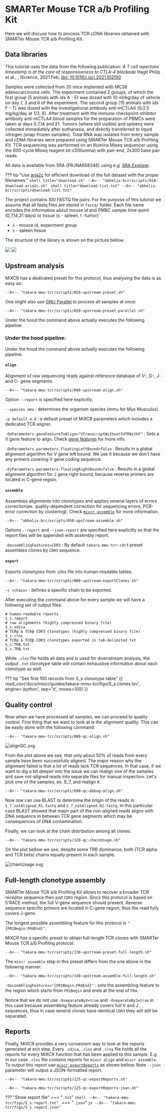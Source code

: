 # SMARTer Mouse TCR a/b Profiling Kit
Here we will discuss how to process TCR cDNA libraries obtained with SMARTer Mouse TCR a/b Profiling Kit.

## Data libraries

This tutorial uses the data from the following publication: *A T cell repertoire timestamp is at the core of responsiveness to CTLA-4 blockade* Hagit Philip et al., , iScience, 2021 Feb;
[doi: 10.1016/j.isci.2021.102100](https://doi.org/10.1016/j.isci.2021.102100)

Samples were collected from 20 mice implanted with MC38 adenocarcinoma cells. The experiment contained 2 groups, of which the first group (5 animals with ids A - E) was dosed with 10 ml/kg/day of vehicle on day 1, 3 and 6 of the experiment. The second group (15 animals with ids F - T) was dosed with the investigational antibody anti-mCTLA4 (5/2.5 mg/kg/day at 1/3, 6). After treatment with the immune checkpoint inhibitor antibody anti-mCTLA4 blood samples for the preparation of PBMCs were taken at days 0,7,14 and 21. Tumors (where still visible) and spleens were collected immediately after euthanasia, and directly transferred to liquid nitrogen (snap-frozen samples). Total RNA was isolated from every sample and cDNA libraries were prepared using SMARTer Mouse TCR a/b Profiling Kit. TCR sequencing was performed on an Illumina Miseq sequencer using the 600-cycle Miseq reagent kit v3(Illumina) with pair-end, 2x300 base pair reads.

All data is available from SRA (PRJNA658348) using e.g. [SRA Explorer](https://sra-explorer.info).

??? tip "Use [aria2c](https://aria2.github.io) for efficient download of the full dataset with the proper filenames:"
    ```shell title="download.sh"
    --8<-- "abhelix-bcr/scripts/010-download-aria2c.sh"
    ```
    ```shell title="download-list.txt"
    --8<-- "abhelix-bcr/scripts/download-list.txt"
    ```

The project contains 100 FASTQ file pairs. For the purpose of this tutorial we assume that all fastq files are stored in `fastq/` folder. Each file name encodes the information about mouse id and PMBC sample time-point (0,7,14,21 days) or tissue (s - spleen, t -tumor)
- `S` - mouce id, experiment group
- `s` - spleen tissue

The structure of the library is shown on the picture bellow.

![](../reference/pics/SMARTer-Mouse-TCR-light.svg#only-light)
![](../reference/pics/SMARTer-Mouse-TCR-dark.svg#only-dark)

## Upstream analysis

MiXCR has a dedicated preset for this protocol, thus analysing the data is as easy as:

```shell
--8<-- "takara-mmu-tcr/scripts/020-upstream-preset.sh"
```

One might also use [GNU Parallel](https://www.gnu.org/software/parallel/) to process all samples at once:

```shell
--8<-- "takara-mmu-tcr/scripts/020-upstream-preset-parallel.sh"
```

Under the hood the command above actually executes the following pipeline:



### Under the hood pipeline:

Under the hood the command above actually executes the following pipeline:

#### `align`
Alignment of raw sequencing reads against reference database of V-, D-, J- and C- gene segments.

```shell
--8<-- "takara-mmu-tcr/scripts/040-upstream-align.sh"
```

Option `--report` is specified here explicitly.

`--species mmu`
: determines the organism species (mmu for _Mus Musculus_).

`-p default_4.0`
:  a default preset of MiXCR parameters which includes a dedicated TCR aligner.

`-OvParameters.geneFeatureToAlign="VTranscriptWithout5UTRWithP"`
: Sets a V gene feature to align. Check [gene features](../reference/ref-gene-features.md) for more info.

`-OvParameters.parameters.floatingLeftBound=false`
: Results in a global alignment algorithm for V gene left bound. We use it because we don't have any primers covering V gene coding sequence.

`-OjParameters.parameters.floatingRightBound=false`
: Results in a global alignment algorithm for J gene right bound, because reverse primers are located in C-gene region.

#### `assemble`
Assembles alignments into clonotypes and applies several layers of errors correction(ex. quality-dependent correction for sequencing errors, PCR-error correction by clustering). Check [`mixcr assemble`](../reference/mixcr-assemble.md) for more information.

```shell
--8<-- "abhelix-bcr/scripts/050-upstream-assemble.sh"
```

Options `--report` and `--json-report` are specified here explicitly so that the report files will be appended with assembly report.

`-OassemblingFeatures=CDR3`
: By default `takara-mmu-tcr-cdr3` preset assembles clones by `CDR3` sequence.

#### `export`
Exports clonotypes from .clns file into human-readable tables.

```shell
--8<-- "takara-mmu-tcr/scripts/060-upstream-exportClones.sh"
```

`-с <chain>`
: defines a specific chain to be exported.




After executing the command above for every sample we will have a following set of output files:
```shell
# human-readable reports 
S_s.report
# raw alignments (highly compressed binary file)
S_s.vdjca
# TCRα & TCRβ CDR3 clonotypes (highly compressed binary file)
S_s.clns
# TCRα & TCRβ CDR3 clonotypes exported in tab-delimited txt
S_s.TRB.txt
S_s.TRB.txt
```

While `.clns` file holds all data and is used for downstream analysis, the output `.txt` clonotype table will contain exhaustive information about each clonotype as well:

??? tip "See first 100 records from S_s clonotype table"
    {{ read_csv('docs/mixcr/guides/takara-mmu-tcr/figs/S_s.clones.tsv', engine='python', sep='\t', nrows=100) }}

## Quality control

Now when we have processed all samples, we can proceed to quality control. First thing that we want to look at is the alignment quality. This can be easily done with the following command:

```shell
--8<-- "takara-mmu-tcr/scripts/080-qc-align.sh"
```

![alignQC.svg](takara-mmu-tcr/figs/alignQC.svg)

From the plot above we see, that only about 50% of reads from every sample have been successfully aligned. The major reason why the alignment failed is that a lot of reads lack TCR sequences. In that case, if we want to dig a bit deeper into the issue we can realign one of the samples and save not-aligned reads into separate files for manual inspection. Let's pick one of the samples, ex. S_7, and realign it.

```shell
--8<-- "takara-mmu-tcr/scripts/090-qc-debug-align.sh"
```

Now one can use BLAST to determine the origin of the reads in  `S_7_notAligned_R1.fastq` and `S_7_notAligned_R2.fastq`. In this particular case BLAST showed that major part of the non-aligned reads aligns with DNA sequence in between TCR gene segments which may be consequences of DNA contamination.


Finally, we can look at the chain distribution among all clones. 

```shell
--8<-- "takara-mmu-tcr/scripts/120-qc-chainUsage.sh"
```

On the plot bellow we see, despite some TRB dominance, both (TCR alpha and TCR beta) chains equally present in each sample.

![chainUsage.svg](takara-mmu-tcr/figs/chainUsage.svg)


## Full-length clonotype assembly

SMARTer Mouse TCR a/b Profiling Kit  allows to recover a broader TCR receptor sequence then just `CDR3` region. Since this protocol is based on 5'RACE method, the full V-gene sequence should present. Reverse sequence specific primers are located in C-gene region, thus the read fully covers J-gene.

The longest possible assembling feature for this protocol is `"{FR1Begin:FR4End}"`.

MiXCR has a specific preset to obtain full-length TCR clones with SMARTer Mouse TCR a/b Profiling protocol:

```shell
--8<-- "takara-mmu-tcr/scripts/130-upstream-preset-full-length.sh"
```

The `mixcr assemble` step in this preset differs from the one above in the following manner:

```shell
--8<-- "takara-mmu-tcr/scripts/140-upstream-assemble-full-length.sh"
```

`-OassemblingFeatures="{FR1Begin:FR4End}"`
: sets the assembling feature to the region which starts from `FR1Begin` and ends at the end of `FR4`.

Notice that we do not use `-OseparateByV=true` and `-OseparateByJ=true` in this case because assembling feature already covers full V and J sequences, thus in case several clones have identical `CDR3` they will still be separated.

## Reports
Finally, MiXCR provides a very convenient way to look at the reports generated at ech step. Every `.vdjca`, `.clns` and `.clna` file holds all the reports for every MiXCR function that has been applied to this sample. E.g. in our case `.clns` file contains reports for `mixcr align` and `mixcr assemble`. To output this report use [`mixcr exportReports`](../reference/mixcr-exportReports.md) as shown bellow. Note `--json` parameter will output a JSON-formatted report.

```shell
--8<-- "takara-mmu-tcr/scripts/125-qc-exportReports.sh"
```

```shell
--8<-- "takara-mmu-tcr/scripts/125-qc-exportReports-json.sh"
```

??? "Show report file"
    === "`.txt`"
        ```shell
        --8<-- "takara-mmu-tcr/figs/S_s.report.txt"
        ```
    === "`.json`"
        ```js
        --8<-- "takara-mmu-tcr/figs/S_s.report.json"
        ```
